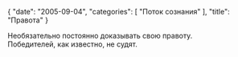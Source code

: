 {
   "date": "2005-09-04",
   "categories": [
      "Поток сознания"
   ],
   "title": "Правота"
}

Необязательно постоянно доказывать свою правоту.  
Победителей, как известно, не судят.
